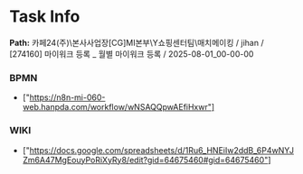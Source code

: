 # Task Info

**Path:** 카페24(주)\본사사업장\[CG]MI본부\Y쇼핑센터팀\매치메이킹 / jihan / [274160] 마이워크 등록 _ 월별 마이워크 등록 / 2025-08-01_00-00-00

### BPMN
- ["https://n8n-mi-060-web.hanpda.com/workflow/wNSAQQpwAEfiHxwr"]

### WIKI
- ["https://docs.google.com/spreadsheets/d/1Ru6_HNEiIw2ddB_6P4wNYJZm6A47MgEouyPoRiXyRy8/edit?gid=64675460#gid=64675460"]

